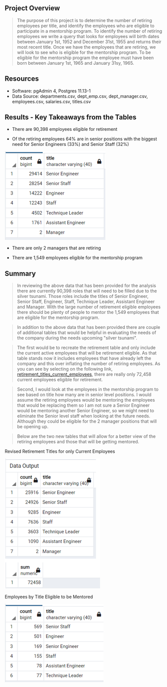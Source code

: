 ## Project Overview
> The purpose of this project is to determine the number of retiring employees per title, and identify the employees who are eligible to participate in a mentorship program.  To identify the number of retiring employees we write a query that looks for employees will birth dates between January 1st, 1952 and December 31st, 1955 and returns their most recent title.  Once we have the employees that are retiring, we will look to see who is eligible for the mentorship program.  To be eligible for the mentorship program the employee must have been born between January 1st, 1965 and January 31sy, 1965.   

## Resources
*   Software: pgAdmin 4, Postgres 11.13-1
*   Data Source: departments.csv, dept_emp.csv, dept_manager.csv, employees.csv, salaries.csv, titles.csv

## Results - Key Takeaways from the Tables

*  There are 90,398 employees eligible for retirement 

*  Of the retiring employees 64% are in senior positions with the biggest need for Senior Engineers (33%) and Senior Staff (32%)

![](https://github.com/timbialek/Pewlett_Hackard_Analysis_2022/blob/main/Pewlet-Hackard-Analysis/Resources/retirement_titles.PNG)

* There are only 2 managers that are retiring

* There are 1,549 employees eligible for the mentorship program



## Summary

> In reviewing the above data that has been provided for the analysis there are currently 90,398 roles that will need to be filled due to the silver tsunami.  Those roles include the titles of Senior Engineer, Senior Staff, Engineer, Staff, Technique Leader, Assistant Engineer and Manager.  With the large number of retirement eligible employees there should be plenty of people to mentor the 1,549 employees that are eligible for the mentorship program.

> In addition to the above data that has been provided there are couple of additional tables that would be helpful in evaluating the needs of the company during the needs upcoming "silver tsunami".  

> The first would be to recreate the retirement table and only include the current active employees that will be retirement eligible.  As that table stands now it includes employees that have already left the company and this over inflating the number of retiring employees.  As you can see by selecting on the following link, [retirement_titles_current_employees](https://github.com/timbialek/Pewlett-Hackard-Analysis/blob/main/Resources/retirement_titles_current_employees.PNG), there are really only 72,458 current employees eligible for retirement.  

> Second, I would look at the employees in the mentorship program to see based on title how many are in senior level positions.  I would assume the retiring employees would be mentoring the employees that would be replacing them so I am not sure a Senior Engineer would be mentoring another Senior Engineer, so we might need to eliminate the Senior level staff when looking at the future needs. Although they could be eligible for the 2 manager positions that will be opening up.  

> Below are the two new tables that will allow for a better view of the retiring employees and those that will be getting mentored.

Revised Retirement Titles for only Current Employees

![](https://github.com/timbialek/Pewlett_Hackard_Analysis_2022/blob/main/Pewlet-Hackard-Analysis/Resources//retirement_titles_current_employees.PNG)    

Employees by Title Eligible to be Mentored

![](https://github.com/timbialek/Pewlett_Hackard_Analysis_2022/blob/main/Pewlet-Hackard-Analysis/Resources/mentorship_eligibility_by_title.PNG)




